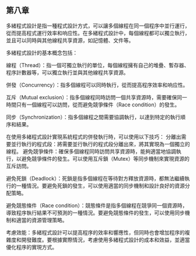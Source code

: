 ## 第八章
多緒程式設計是指一種程式設計方式，可以讓多個線程在同一個程序中並行運行，從而提高程式運行效率和响应性。在多緒程式設計中，每個線程都可以獨立執行，並且可以同時與其他線程共享資源，如記憶體、文件等。

多緒程式設計的基本概念包括：

線程（Thread）：指一個可獨立執行的單位，每個線程擁有自己的堆疊、暫存器、程序計數器等，可以獨立執行並與其他線程共享資源。

併發（Concurrency）：指多個線程可以同時執行，從而提高程序效率和响应性。

互斥（Mutual exclusion）：指多個線程同時訪問一個共享資源時，需要確保同一時間只有一個線程可以訪問，從而避免競爭條件（Race condition）的發生。

同步（Synchronization）：指多個線程之間需要協調執行，以達到特定的執行順序和結果。

在使用多緒程式設計實現系統程式的併發執行時，可以使用以下技巧：
分離出需要並行執行的程式段：將需要並行執行的程式段分離出來，將其實現為一個獨立的線程。
避免競爭條件：確保多個線程同時訪問共享資源時，能夠適當地協調執行，以避免競爭條件的發生。可以使用互斥鎖（Mutex）等同步機制來實現資源的互斥訪問。

避免死鎖（Deadlock）：死鎖是指多個線程在等待對方釋放資源時，都無法繼續執行的一種情況。要避免死鎖的發生，可以使用適當的同步機制和設計良好的資源分配策略。

避免競態條件（Race condition）：競態條件是指多個線程在競爭同一個資源時，導致程序執行結果不可預測的一種情況。要避免競態條件的發生，可以使用同步機制和適當的資源管理策略。

考慮效能：多緒程式設計可以提高程序的效率和響應性，但同時也會增加程序的複雜度和開發難度。要根據實際情況，考慮使用多緒程式設計的成本和效益，並適當優化程序的實現方式。